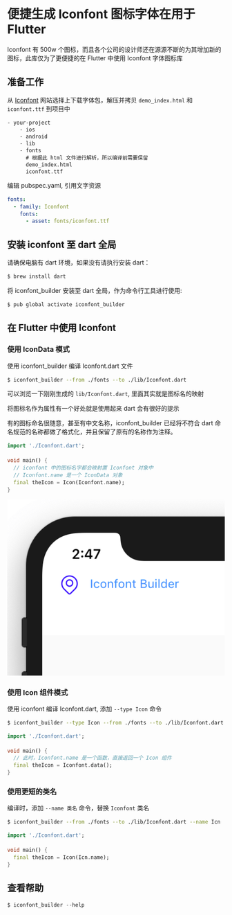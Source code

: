 # 便捷生成 Iconfont 图标字体在用于 Flutter

Iconfont 有 500w 个图标，而且各个公司的设计师还在源源不断的为其增加新的图标，此库仅为了更便捷的在 Flutter 中使用 Iconfont 字体图标库

## 准备工作

从 [Iconfont](https://www.iconfont.cn/) 网站选择上下载字体包，解压并拷贝 `demo_index.html` 和 `iconfont.ttf` 到项目中

```
- your-project
    - ios
    - android
    - lib
    - fonts
      # 根据此 html 文件进行解析，所以编译前需要保留
      demo_index.html
      iconfont.ttf
```

编辑 pubspec.yaml, 引用文字资源

```yaml
fonts:
  - family: Iconfont
    fonts:
      - asset: fonts/iconfont.ttf
```

## 安装 iconfont 至 dart 全局

请确保电脑有 dart 环境，如果没有请执行安装 dart：

```sh
$ brew install dart
```

将 iconfont_builder 安装至 dart 全局，作为命令行工具进行使用:

```sh
$ pub global activate iconfont_builder
```

## 在 Flutter 中使用 Iconfont

### 使用 IconData 模式

使用 iconfont_builder 编译 Iconfont.dart 文件

```sh
$ iconfont_builder --from ./fonts --to ./lib/Iconfont.dart
```

可以浏览一下刚刚生成的 `lib/Iconfont.dart`, 里面其实就是图标名的映射

将图标名作为属性有一个好处就是使用起来 dart 会有很好的提示

有的图标命名很随意，甚至有中文名称，iconfont_builder 已经将不符合 dart 命名规范的名称都做了格式化，并且保留了原有的名称作为注释。

```dart
import './Iconfont.dart';

void main() {
  // iconfont 中的图标名字都会映射置 Iconfont 对象中
  // Iconfont.name 是一个 IconData 对象
  final theIcon = Icon(Iconfont.name);
}
```

![](view.png)

### 使用 Icon 组件模式

使用 iconfont 编译 Iconfont.dart, 添加 `--type Icon` 命令

```sh
$ iconfont_builder --type Icon --from ./fonts --to ./lib/Iconfont.dart
```

```dart
import './Iconfont.dart';

void main() {
  // 此时，Iconfont.name 是一个函数，直接返回一个 Icon 组件
  final theIcon = Iconfont.data();
}
```

### 使用更短的类名

编译时，添加 `--name 类名` 命令，替换 `Iconfont` 类名

```sh
$ iconfont_builder --from ./fonts --to ./lib/Iconfont.dart --name Icn
```

```dart
import './Iconfont.dart';

void main() {
  final theIcon = Icon(Icn.name);
}
```

## 查看帮助

```dart
$ iconfont_builder --help
```
